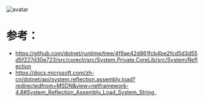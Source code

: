 ![avatar](https://github.com/haidragon/dragonhook/blob/master/pages/page1/images/1.png)
# 参考：
* https://github.com/dotnet/runtime/tree/4f9ae42d861fcb4be2fcd5d3d55d5f227d30e723/src/coreclr/src/System.Private.CoreLib/src/System/Reflection
* https://docs.microsoft.com/zh-cn/dotnet/api/system.reflection.assembly.load?redirectedfrom=MSDN&view=netframework-4.8#System_Reflection_Assembly_Load_System_String_
